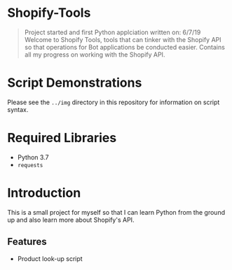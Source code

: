 # Shopify-Tools
> Project started and first Python applciation written on: 6/7/19
Welcome to Shopify Tools, tools that can tinker with the Shopify API so that operations for Bot applications be conducted easier. Contains all my progress on working with the Shopify API.

# Script Demonstrations
Please see the `../img` directory in this repository for information on script syntax.

# Required Libraries
* Python 3.7
* `requests`

# Introduction
This is a small project for myself so that I can learn Python from the ground up and also learn more about Shopify's API.


## Features
* Product look-up script
